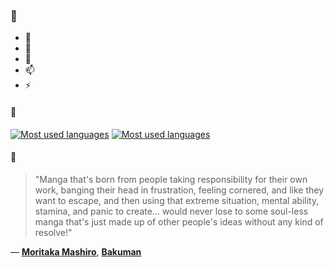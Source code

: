 ### 👋

- 🔭
- 🌱
- 💬
- 📫
- ⚡

#### 🧏

[![Most used languages](https://github-readme-stats-aynah.vercel.app/api/top-langs/?username=aynh&theme=solarized-dark&langs_count=6&layout=compact&hide_title=true)](https://github.com/anuraghazra/github-readme-stats#gh-dark-mode-only)
[![Most used languages](https://github-readme-stats-aynah.vercel.app/api/top-langs/?username=aynh&theme=solarized-light&langs_count=6&layout=compact&hide_title=true)](https://github.com/anuraghazra/github-readme-stats#gh-light-mode-only)

#### 💬

> "Manga that's born from people taking responsibility for their own work, banging their head in frustration, feeling cornered, and like they want to escape, and then using that extreme situation, mental ability, stamina, and panic to create... would never lose to some soul-less manga that's just made up of other people's ideas without any kind of resolve!"

&mdash; [**Moritaka Mashiro**](https://myanimelist.net/character.php?q=Moritaka%20Mashiro&cat=character), [**Bakuman**](https://myanimelist.net/search/all?q=Bakuman&cat=all)
